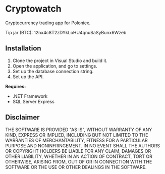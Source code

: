 # Cryptowatch

Cryptocurrency trading app for Poloniex.

Tip jar (BTC): 12nx4c8T2zDYkLoHU4qnuSaSyBunx6Wzeb

## Installation

 1. Clone the project in Visual Studio and build it.
 2. Open the application, and go to settings.
 3. Set up the database connection string.
 4. Set up the API.

**Requires:**
 - .NET Framework
 - SQL Server Express
  
## Disclaimer
  
THE SOFTWARE IS PROVIDED "AS IS", WITHOUT WARRANTY OF ANY KIND, EXPRESS OR IMPLIED, INCLUDING BUT NOT LIMITED TO THE WARRANTIES OF MERCHANTABILITY, FITNESS FOR A PARTICULAR PURPOSE AND NONINFRINGEMENT. IN NO EVENT SHALL THE AUTHORS OR COPYRIGHT HOLDERS BE LIABLE FOR ANY CLAIM, DAMAGES OR OTHER LIABILITY, WHETHER IN AN ACTION OF CONTRACT, TORT OR OTHERWISE, ARISING FROM, OUT OF OR IN CONNECTION WITH THE SOFTWARE OR THE USE OR OTHER DEALINGS IN THE SOFTWARE.
